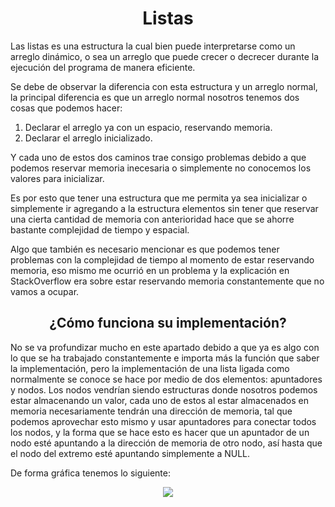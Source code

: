 <h1 align="center">Listas</h1>

<p>
  Las listas es una estructura la cual bien puede interpretarse como un arreglo dinámico, o sea un arreglo que puede crecer o decrecer durante la ejecución del programa
  de manera eficiente.
  
  Se debe de observar la diferencia con esta estructura y un arreglo normal, la principal diferencia es que un arreglo normal nosotros tenemos dos cosas que podemos 
  hacer:
  <ol>
    <li>Declarar el arreglo ya con un espacio, reservando memoria.</li>
    <li>Declarar el arreglo inicializado.</li>
    </ol>
  
  Y cada uno de estos dos caminos trae consigo problemas debido a que podemos reservar memoria inecesaria o simplemente no conocemos los valores para inicializar.
  
  Es por esto que tener una estructura que me permita ya sea inicializar o simplemente ir agregando a la estructura elementos sin tener que reservar una cierta cantidad
  de memoria con anterioridad hace que se ahorre bastante complejidad de tiempo y espacial. 
  
  Algo que también es necesario mencionar es que podemos tener problemas con la complejidad de tiempo al momento de estar reservando memoria, eso mismo me ocurrió en 
  un problema y la explicación en StackOverflow era sobre estar reservando memoria constantemente que no vamos a ocupar.
  
  <h2 align="center">¿Cómo funciona su implementación?</h2>
  No se va profundizar mucho en este apartado debido a que ya es algo con lo que se ha trabajado constantemente e importa más la función que saber la implementación, 
  pero la implementación de una lista ligada como normalmente se conoce se hace por medio de dos elementos: apuntadores y nodos.
  Los nodos vendrían siendo estructuras donde nosotros podemos estar almacenando un valor, cada uno de estos al estar almacenados en memoria necesariamente tendrán una 
  dirección de memoria, tal que podemos aprovechar esto mismo y usar apuntadores para conectar todos los nodos, y la forma que se hace esto es hacer que un apuntador de
  un nodo esté apuntando a la dirección de memoria de otro nodo, así hasta que el nodo del extremo esté apuntando simplemente a NULL.
  
  De forma gráfica tenemos lo siguiente:
  <p align="center"><img src="../Images/lista.jpg"></p>
</p>
